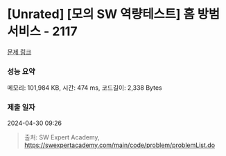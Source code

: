 # [Unrated] [모의 SW 역량테스트] 홈 방범 서비스 - 2117 

[문제 링크](https://swexpertacademy.com/main/code/problem/problemDetail.do?contestProbId=AV5V61LqAf8DFAWu) 

### 성능 요약

메모리: 101,984 KB, 시간: 474 ms, 코드길이: 2,338 Bytes

### 제출 일자

2024-04-30 09:26



> 출처: SW Expert Academy, https://swexpertacademy.com/main/code/problem/problemList.do